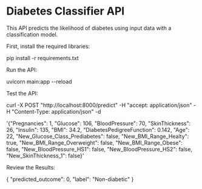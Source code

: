 # Diabetes Classifier API

This API predicts the likelihood of diabetes using input data with a classification model.


First, install the required libraries:

pip install -r requirements.txt



Run the API:

uvicorn main:app --reload


Test the API:

curl -X POST "http://localhost:8000/predict" -H "accept: application/json" -H "Content-Type: application/json" -d

  '{"Pregnancies": 1,
    "Glucose": 106,
    "BloodPressure": 70,
    "SkinThickness": 26,
    "Insulin": 135,
    "BMI": 34.2,
    "DiabetesPedigreeFunction": 0.142,
    "Age": 22,
    "New_Glucose_Class_Prediabetes": false,
    "New_BMI_Range_Healty": true,
    "New_BMI_Range_Overweight": false,
    "New_BMI_Range_Obese": false,
    "New_BloodPressure_HS1": false,
    "New_BloodPressure_HS2": false,
    "New_SkinThickness_1": false}'



Review the Results:

{
  "predicted_outcome": 0,
  "label": "Non-diabetic"
}
